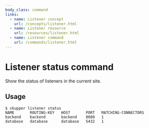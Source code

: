 ```yaml
---
body_class: command
links:
  - name: Listener concept
    url: /concepts/listener.html
  - name: Listener resource
    url: /resources/listener.html
  - name: Listener command
    url: /commands/listener.html
---
```


# Listener status command

<section>

Show the status of listeners in the current site.

</section>

<section>

## Usage

~~~ shell
$ skupper listener status
NAME       ROUTING-KEY   HOST       PORT   MATCHING-CONNECTORS
backend    backend       backend    8080   1
database   database      database   5432   1
~~~

</section>
